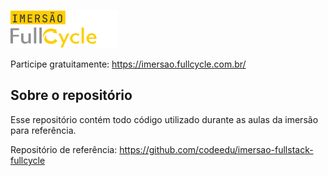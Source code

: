 ![Imersão Full Stack && Full Cycle](./codepix/.github/logo.png)

Participe gratuitamente: https://imersao.fullcycle.com.br/

## Sobre o repositório
Esse repositório contém todo código utilizado durante as aulas da imersão para referência.

Repositório de referência: https://github.com/codeedu/imersao-fullstack-fullcycle